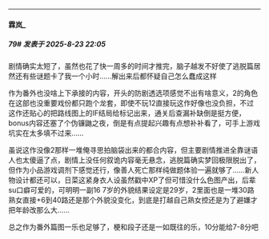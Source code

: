 ﻿
*****

####  霖岚_  
##### 79#       发表于 2025-8-23 22:05

剧情确实太短了，虽然也花了快一周多的时间才推完，脑子越发不好使了逃脱篇居然还有些谜题卡了我一个小时……解出来后都怀疑自己怎么蠢成这样

作为番外也没啥上下承接的内容，开头的防剧透选项感觉不出有啥意义，2的角色在这部也没重要戏份都只跑个龙套，即使不玩12直接玩这作好像也没负担，不过这作还贴心的把路线图上的IF结局给标记出来，通关后查漏补缺倒是挺方便，bonus内容还塞了个伪镰鼬之夜，倒是有点提起兴趣有点想补补看了，可手上游戏坑实在太多填不过来……

虽说这作没像2那样一堆俺寻思拍脑袋出来的都合内容，但主要剧情推进全靠谜语人也太傻逼了点，剧情上没任何叙诡内容毫无悬念，逃脱篇确实梦回极限脱出了，但作为小品游戏调剂下感觉还行，像善人死亡那样纯做题体验一遍就够了……新人物设计都还可以，日菜这紧身衣人设虽然戳中XP了但可惜没什么色图产出，后辈su口癖可爱的，可明明一副16 7岁的外貌结果设定是29岁，2里面也是一堆30路熟女直接+6到40路还是那个外貌没变化，到底是打越自己熟女控还是为了避嫌才把年龄改那么大……

总之作为番外篇图一乐也足够了，梗和段子还是一如既往的乐，10分能给7-8分吧

